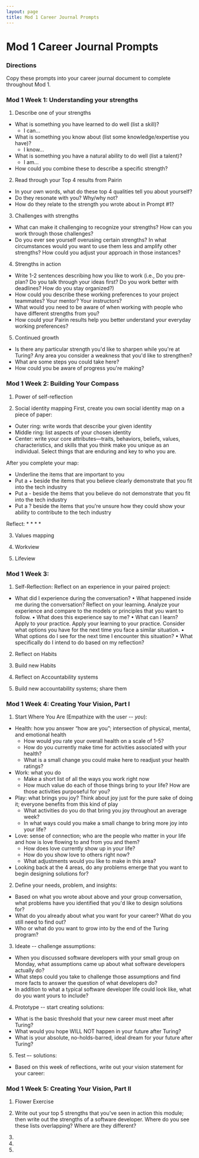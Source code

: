 ```yaml
---
layout: page
title: Mod 1 Career Journal Prompts
---
```


# Mod 1 Career Journal Prompts

### Directions
Copy these prompts into your career journal document to complete throughout Mod 1. 

### Mod 1 Week 1: Understanding your strengths 
1. Describe one of your strengths
* What is something you have learned to do well (list a skill)?
  * I can...
* What is something you know about (list some knowledge/expertise you have)?
  * I know...
* What is something you have a natural ability to do well (list a talent)?
  * I am...
* How could you combine these to describe a specific strength?

2. Read through your Top 4 results from Pairin
* In your own words, what do these top 4 qualities tell you about yourself?
* Do they resonate with you? Why/why not?
* How do they relate to the strength you wrote about in Prompt #1?

3. Challenges with strengths
* What can make it challenging to recognize your strengths? How can you work through those challenges?
* Do you ever see yourself overusing certain strengths? In what circumstances would you want to use them less and amplify other strengths? How could you adjust your approach in those instances?

4. Strengths in action
* Write 1-2 sentences describing how you like to work (i.e., Do you pre-plan? Do you talk through your ideas first? Do you work better with deadlines? How do you stay organized?)
* How could you describe these working preferences to your project teammates? Your mentor? Your instructors?
* What would you need to be aware of when working with people who have different strengths from you?
* How could your Pairin results help you better understand your everyday working preferences?

5. Continued growth
* Is there any particular strength you'd like to sharpen while you're at Turing? Any area you consider a weakness that you'd like to strengthen? 
* What are some steps you could take here?
* How could you be aware of progress you're making?

### Mod 1 Week 2: Building Your Compass
1. Power of self-reflection

2. Social identity mapping
First, create you own social identity map on a piece of paper:
* Outer ring: write words that describe your given identity
* Middle ring: list aspects of your chosen identity
* Center: write your core attributes—traits, behaviors, beliefs, values, characteristics, and skills that you think make you unique as an individual. Select things that are enduring and key to who you are.

After you complete your map:
* Underline the items that are important to you
* Put a + beside the items that you believe clearly demonstrate that you fit into the tech industry
* Put a - beside the items that you believe do not demonstrate that you fit into the tech industry
* Put a ? beside the items that you're unsure how they could show your ability to contribute to the tech industry

Reflect:
*
*
*
*

3. Values mapping

4. Workview

5. Lifeview

### Mod 1 Week 3:
1. Self-Reflection:
Reflect on an experience in your paired project:
* What did I experience during the conversation?
• What happened inside me during the conversation?
Reflect on your learning. Analyze your experience and compare to the models or principles that you want to follow.
• What does this experience say to me?
• What can I learn?
Apply to your practice. Apply your learning to your practice. Consider what options you have for the next time you face a similar situation.
• What options do I see for the next time I encounter this situation?
• What specifically do I intend to do based on my reflection?

2. Reflect on Habits

3. Build new Habits

4. Reflect on Accountability systems

5. Build new accountability systems; share them

### Mod 1 Week 4: Creating Your Vision, Part I
1. Start Where You Are (Empathize with the user -- *you*):
* Health: how you answer “how are you”; intersection of physical, mental, and emotional health
    * How would you rate your overall health on a scale of 1-5?
    * How do you currently make time for activities associated with your health? 
    * What is a small change you could make here to readjust your health ratings?
* Work: what you do
    * Make a short list of all the ways you work right now
    * How much value do each of those things bring to your life? How are those activities purposeful for you?
* Play: what brings you joy? Think about joy just for the pure sake of doing it; everyone benefits from this kind of play 
    * What activities do you do that bring you joy throughout an average week?
    * In what ways could you make a small change to bring more joy into your life?
* Love: sense of connection; who are the people who matter in your life and how is love flowing to and from you and them?
    * How does love currently show up in your life?
    * How do you show love to others right now?
    * What adjustments would you like to make in this area?
* Looking back at the 4 areas, do any problems emerge that you want to begin designing solutions for?

2. Define your needs, problem, and insights:
* Based on what you wrote about above and your group conversation, what problems have you identified that you'd like to design solutions for?
* What do you already about what you want for your career? What do you still need to find out?
* Who or what do you want to grow into by the end of the Turing program? 

3. Ideate -- challenge assumptions:    
* When you discussed software developers with your small group on Monday, what assumptions came up about what software developers actually do? 
* What steps could you take to challenge those assumptions and find more facts to answer the question of what developers do?
* In addition to what a typical software developer life could look like, what do you want yours to include?

4. Prototype -- start creating solutions:
* What is the basic threshold that your new career must meet after Turing? 
* What would you hope WILL NOT happen in your future after Turing?
* What is your absolute, no-holds-barred, ideal dream for your future after Turing?

5. Test –- solutions:
* Based on this week of reflections, write out your vision statement for your career:

### Mod 1 Week 5: Creating Your Vision, Part II
1. Flower Exercise

2. Write out your top 5 strengths that you've seen in action this module; then write out the strengths of a software developer. Where do you see these lists overlapping? Where are they different?

3.

4.

5.



